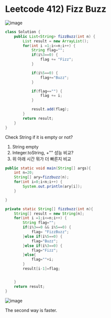 # Leetcode 412) Fizz Buzz 

![image](https://user-images.githubusercontent.com/37058233/114606952-cb79b580-9c50-11eb-9fef-692f55861d53.png)

```java
class Solution {
    public List<String> fizzBuzz(int n) {
        List result = new ArrayList();
        for(int i =1;i<=n;i++) {
            String flag="";
            if(i%3==0) {
                flag += "Fizz";
            }

            if(i%5==0) {
                flag+="Buzz";
            }

            if(flag=="") {
                flag += i;
            }

            result.add(flag);
        }
        return result;
    }
}
```

Check String if it is empty or not?

1. String empty
2. Integer.toString, +"" 성능 비교?
3. 위 아래 시간 뭐가 더 빠른지 비교

```java
public static void main(String[] args){
    int n=20;
    String[] ary=fizzbuzz(n);
    for(int i=0;i<n;i++) {
        System.out.println(ary[i]);
    }

}

private static String[] fizzbuzz(int n){
    String[] result = new String[n];
    for(int i =1;i<=n;i++) {
        String flag="";
        if(i%3==0 && i%5==0) {
            flag= "FizzBuzz";
        }else if(i%5==0) {
            flag="Buzz";
        }else if(i%3==0) {
            flag="Fizz";
        }else{
            flag=""+i;
        }
        result[i-1]=flag;


    }
    return result;
}
```



![image](https://user-images.githubusercontent.com/37058233/114607658-a6d20d80-9c51-11eb-9884-089ee6a3e8e3.png)

The second way is faster. 